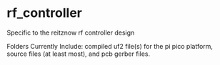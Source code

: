 # rf_controller
Specific to the reitznow rf controller design

Folders Currently Include:  compiled uf2 file(s) for the pi pico platform, source files (at least most), and pcb gerber files.

